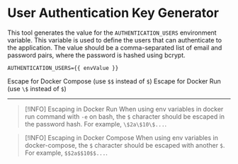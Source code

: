 <script setup>
import CredentialInputs from '../components/credential-inputs.vue'
import Toggle from '../components/toggle.vue'
import { ref, computed, watch } from 'vue'
import bcrypt from 'bcryptjs'

const credentials = ref([
    { email: '', password: '' },
])

const shouldEscapeWithDollar = ref(false)
const shouldEscapeWithBackslash = ref(false)

const envValue = computed(() => {
    return credentials.value
    .filter(({ email, password }) => email && password)
    .map(({ email, password }) => {

        const hashedPassword = bcrypt.hashSync(password, 10)
        const escapedPassword = shouldEscapeWithDollar.value
            ? hashedPassword.split('$').join('$$')
            : shouldEscapeWithBackslash.value
                ? hashedPassword.split('$').join('\\$')
                : hashedPassword

        return `${email}:${escapedPassword}`

    }).join(',')
})

watch(shouldEscapeWithDollar, () => {
    if (shouldEscapeWithDollar.value) {
        shouldEscapeWithBackslash.value = false
    }
})

watch(shouldEscapeWithBackslash, () => {
    if (shouldEscapeWithBackslash.value) {
        shouldEscapeWithDollar.value = false
    }
})
</script>

# User Authentication Key Generator

This tool generates the value for the `AUTHENTICATION_USERS` environment variable. This variable is used to define the users that can authenticate to the application. The value should be a comma-separated list of email and password pairs, where the password is hashed using bcrypt.

<CredentialInputs v-model="credentials" />

```txt-vue
AUTHENTICATION_USERS={{ envValue }}
```

<Toggle v-model="shouldEscapeWithDollar">
    Escape for Docker Compose (use <code>$$</code> instead of <code>$</code>)
</Toggle>

<Toggle v-model="shouldEscapeWithBackslash">
    Escape for Docker Run (use <code>\$</code> instead of <code>$</code>)
</Toggle>

---

> [!INFO] Escaping in Docker Run
> When using env variables in docker run command with `-e` on bash, the `$` character should be escaped in the password hash. For example, `\$2a\$10\$...`.

> [!INFO] Escaping in Docker Compose
> When using env variables in docker-compose, the `$` character should be escaped with another `$`. For example, `$$2a$$10$$...`.
